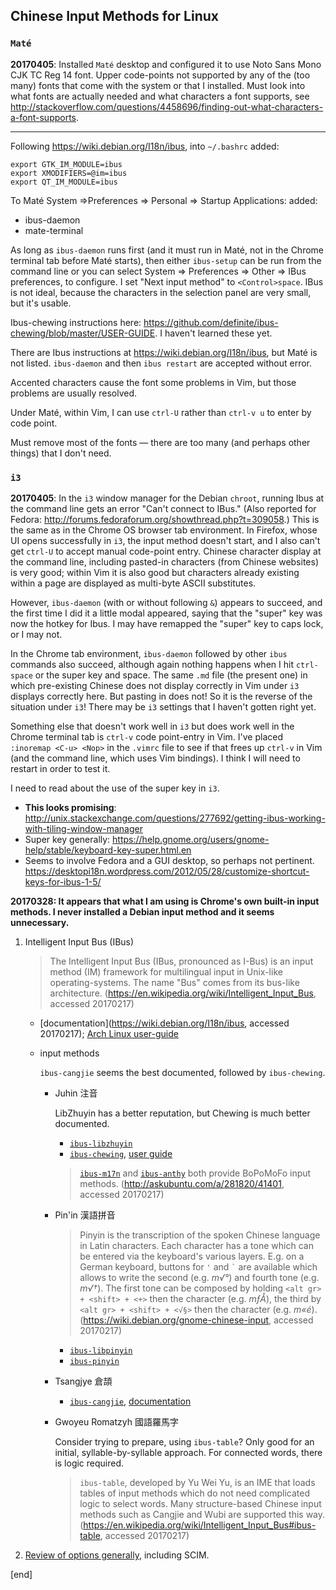 ## Chinese Input Methods for Linux

### `Maté`

**20170405**: Installed `Maté` desktop and configured it to use Noto Sans Mono CJK TC Reg 14 font. Upper code-points not supported by any of the (too many) fonts that come with the system or that I installed. Must look into what fonts are actually needed and what characters a font supports, see http://stackoverflow.com/questions/4458696/finding-out-what-characters-a-font-supports.

---

Following https://wiki.debian.org/I18n/ibus, into `~/.bashrc` added:

```
export GTK_IM_MODULE=ibus
export XMODIFIERS=@im=ibus
export QT_IM_MODULE=ibus
```

To Maté System =>Preferences =>  Personal => Startup Applications: added:

 * ibus-daemon
 * mate-terminal

As long as `ibus-daemon` runs first (and it must run in Maté, not in the Chrome terminal tab before Maté starts), then either `ibus-setup` can be run from the command line or you can select System => Preferences => Other => IBus preferences, to configure. I set "Next input method" to `<Control>space`. IBus is not ideal, because the characters in the selection panel are very small, but it's usable.

Ibus-chewing instructions here: https://github.com/definite/ibus-chewing/blob/master/USER-GUIDE. I haven't learned these yet. 


There are Ibus instructions at https://wiki.debian.org/I18n/ibus, but Maté is not listed. `ibus-daemon` and then `ibus restart` are accepted without error.

Accented characters cause the font some problems in Vim, but those problems are usually resolved.

Under Maté, within Vim, I can use `ctrl-U` rather than `ctrl-v u` to enter by code point.

Must remove most of the fonts —  there are too many (and perhaps other things) that I don't need. 

### `i3`

**20170405**: In the `i3` window manager for the Debian `chroot`, running Ibus at the command line gets an error "Can't connect to IBus." (Also reported for Fedora: http://forums.fedoraforum.org/showthread.php?t=309058.) This is the same as in the Chrome OS browser tab environment. In Firefox, whose UI opens successfully in `i3`, the input method doesn't start, and I also can't get `ctrl-U` to accept manual code-point entry. Chinese character display at the command line, including pasted-in characters (from Chinese websites) is very good; within Vim it is also good but characters already existing within a page are displayed as multi-byte ASCII substitutes. 

However, `ibus-daemon` (with or without following `&`) appears to succeed, and the first time I did it a little modal appeared, saying that the "super" key was now the hotkey for Ibus. I may have remapped the "super" key to caps lock, or I may not. 

In the Chrome tab environment, `ibus-daemon` followed by other `ibus` commands also succeed, although again nothing happens when I hit `ctrl-space` or the super key and space. The same `.md` file (the present one) in which pre-existing Chinese does not display correctly in Vim under `i3` displays correctly here. But pasting in does not! So it is the reverse of the situation under `i3`! There may be `i3` settings that I haven't gotten right yet.

Something else that doesn't work well in `i3` but does work well in the Chrome terminal tab is `ctrl-v` code point-entry in Vim. I've placed `:inoremap <C-u> <Nop>` in the `.vimrc` file to see if that frees up `ctrl-v` in Vim (and the command line, which uses Vim bindings). I think I will need to restart in order to test it.

I need to read about the use of the super key in `i3`.

 * **This looks promising**: http://unix.stackexchange.com/questions/277692/getting-ibus-working-with-tiling-window-manager
 * Super key generally: https://help.gnome.org/users/gnome-help/stable/keyboard-key-super.html.en
 * Seems to involve Fedora and a GUI desktop, so perhaps not pertinent. https://desktopi18n.wordpress.com/2012/05/28/customize-shortcut-keys-for-ibus-1-5/


**20170328: It appears that what I am using is Chrome's own built-in input methods. I never installed a Debian input method and it seems unnecessary.**

 1. Intelligent Input Bus (IBus)
 
    > The Intelligent Input Bus (IBus, pronounced as I-Bus) is an input method (IM) framework for multilingual input in Unix-like operating-systems. The name "Bus" comes from its bus-like architecture. (https://en.wikipedia.org/wiki/Intelligent_Input_Bus, accessed 20170217)
    
    * [documentation](https://wiki.debian.org/I18n/ibus, accessed 20170217); [Arch Linux user-guide](https://wiki.archlinux.org/index.php/IBus)
    
    * input methods
    
      `ibus-cangjie` seems the best documented, followed by `ibus-chewing`. 
    
      * Juhin 注音
    
        LibZhuyin has a better reputation, but Chewing is much better documented.
    
        * [`ibus-libzhuyin`](https://github.com/libzhuyin/ibus-libzhuyin)
        * [`ibus-chewing`](https://github.com/definite/ibus-chewing), [user guide](https://github.com/definite/ibus-chewing/blob/master/USER-GUIDE)
        
        > [`ibus-m17n`](https://github.com/phuang/ibus-m17n) and [`ibus-anthy`](https://github.com/phuang/ibus-anthy) both provide BoPoMoFo input methods. (http://askubuntu.com/a/281820/41401, accessed 20170217)
    
      * Pin'in 漢語拼音
    
        > Pinyin is the transcription of the spoken Chinese language in Latin characters. Each character has a tone which can be entered via the keyboard's various layers. E.g. on a German keyboard, buttons for `'` and <code>&#96;</code> are available which allows to write the second (e.g. _m√°_) and fourth tone (e.g. _m√†_). The first tone can be composed by holding `<alt gr> + <shift> + <+>` then the character (e.g. _mƒÅ_), the third by `<alt gr> + <shift> + <√§>` then the character (e.g. _m«é_).  (https://wiki.debian.org/gnome-chinese-input, accessed 20170217)
    
        * [`ibus-libpinyin`](https://github.com/libpinyin/ibus-libpinyin)
        * [`ibus-pinyin`](https://github.com/ibus/ibus-pinyin)
      
      * Tsangjye 倉頡
    
        * [`ibus-cangjie`](https://github.com/Cangjians/libcangjie), [documentation](http://cangjians.github.io/projects/ibus-cangjie/documentation/)

      * Gwoyeu Romatzyh 國語羅馬字
    
        Consider trying to prepare, using `ibus-table`? Only good for an initial, syllable-by-syllable approach. For connected words, there is logic required.
      
        > `ibus-table`, developed by Yu Wei Yu, is an IME that loads tables of input methods which do not need complicated logic to select words. Many structure-based Chinese input methods such as Cangjie and Wubi are supported this way. (https://en.wikipedia.org/wiki/Intelligent_Input_Bus#ibus-table, accessed 20170217)

 1. [Review of options generally](https://blogs.gnome.org/happyaron/2011/01/15/linux-input-method-brief-summary/), including SCIM.

[end]
